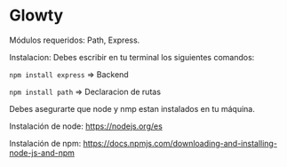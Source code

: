 # Glowty

Módulos requeridos: Path, Express.

Instalacion: Debes escribir en tu terminal los siguientes comandos:

```npm install express``` => Backend 

```npm install path```    => Declaracion de rutas

Debes asegurarte que node y nmp estan instalados en tu máquina.

Instalación de node: https://nodejs.org/es

Instalación de npm: https://docs.npmjs.com/downloading-and-installing-node-js-and-npm
